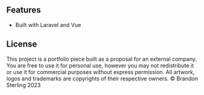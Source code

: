 ## Features
* Built with Laravel and Vue

## License
This project is a portfolio piece built as a proposal for an external company. You are free to use it for personal use, however you may not redistribute it or use it for commercial purposes without express permission. All artwork, logos and trademarks are copyrights of their respective owners. © Brandon Sterling 2023
